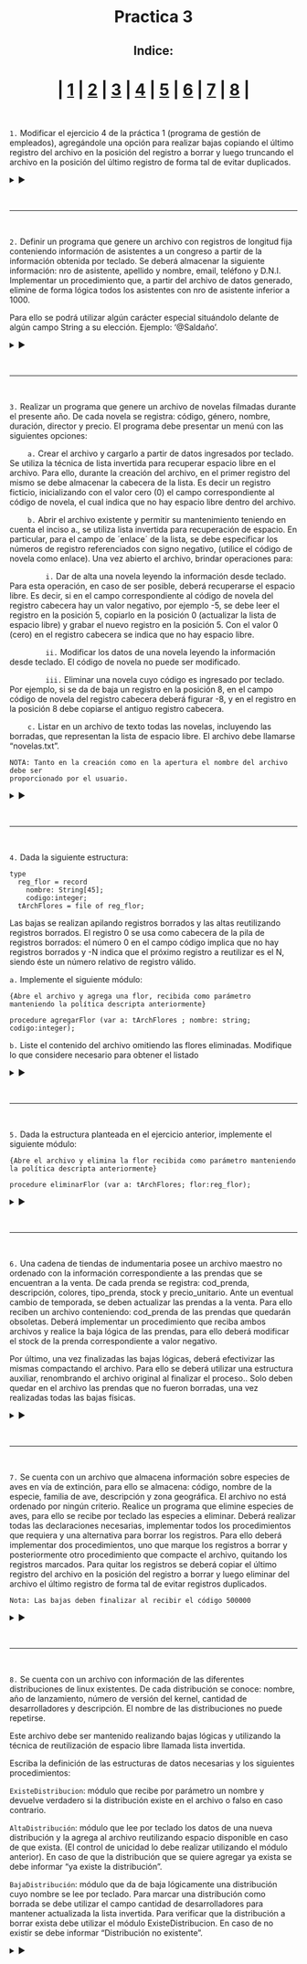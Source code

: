<h1 align="center">Practica 3</h1>

<div align = "center"  id="Ejercicio_1"> 
  
<h2 align="center"> Indice: </h2>

| [1](#Ejercicio_1) | [2](#Ejercicio_2) | [3](#Ejercicio_3) | [4](#Ejercicio_4) | [5](#Ejercicio_5) | [6](#Ejercicio_6) | [7](#Ejercicio_7) | [8](#Ejercicio_8) |
===

</div>

<br>

`1.` Modificar el ejercicio 4 de la práctica 1 (programa de gestión de empleados), agregándole una opción para realizar bajas copiando el último registro del archivo en la posición del registro a borrar y luego truncando el archivo en la posición del último registro de forma tal de evitar duplicados.

<details>

<summary> ▶️ </summary>
<br>
  
```Pas
program Practica3Ejercicio1;

const
    valorAlto = 9999;

type
    cad20=string[20];
    cadDNI=string[8];
    empleado = record
        nombre:cad20;
        apellido:cad20;
        edad:integer;
        nro:integer;
        DNI:cadDNI;
    end;
    archivo = file of empleado;

procedure LeerEmpleado(var e:empleado);
begin
    write('Ingrese el apellido: ');
    readln(e.apellido);
    if (e.apellido <> 'fin') then begin
        write('Ingrese el nombre: ');
        readln(e.nombre);
        write('Ingrese la edad: ');
        readln(e.edad);
        write('Ingrese el numero de empleado: ');
        readln(e.nro);
        write('Ingrese el DNI: ');
        readln(e.DNI);
    end;
end;

procedure crearArchivo(var archLogico:archivo; var archFisico:cad20);
var
    e:empleado;
begin
    write('Ingrese el nombre del archivo a crear: ');
    readln(archFisico);
    assign(archLogico, archFisico);
    rewrite(archLogico);
    LeerEmpleado(e);
    while (e.apellido <> 'fin') do begin
        write(archLogico, e);
        LeerEmpleado(e);
    end;
    close(archLogico);
end;

procedure MostrarPersona(e:empleado);
begin
    WriteLn('Nro Empleado: ',e.nro);
    WriteLn('Apellido: ',e.apellido);
    WriteLn('Nombre: ',e.nombre);
    WriteLn('Dni: ',e.dni);
    WriteLn('Edad: ',e.edad);
end;

procedure Incisoi(var archLogico:archivo);
var
    e:empleado;
    nombre:cad20;
begin
    write('Ingrese un nombre a buscar: ');
    readln(nombre);
    reset(archLogico);
    while (not eof(archLogico)) do begin
        read(archLogico, e);
        if ((e.nombre = nombre) or (e.apellido = nombre)) then
            MostrarPersona(e);
    end;
    close(archLogico);
end;

procedure Incisoii(var archLogico:archivo);
var
    e:empleado;
begin
    reset(archLogico);
    while (eof(archLogico)) do begin
        read(archLogico,e);
        MostrarPersona(e);
        writeln('____________________');
    end;
    close(archLogico);
end;

procedure Incisoiii(var archLogico:archivo);
var
    e:empleado;
begin
    reset(archLogico);
    while (not eof(archLogico)) do begin
        read(archLogico, e);
        if (e.edad > 70) then begin 
            MostrarPersona(e);
            writeln('____________________');
        end;
    end;
    close(archLogico);
end;

procedure IncisoA(var archLogico:archivo);
var
    e, aux:empleado;
    opcion:string;
    ok:boolean;
begin
    reset(archLogico);
    repeat
        ok:=true;
        LeerEmpleado(e);
        while ((not eof(archLogico)) and (ok)) do begin
            read(archLogico,aux);
            if (e.nro = aux.nro) then 
                ok:=false;
        end;
        if (not ok) then begin
            write(archLogico,e);
            writeln('Empleado aniadido');
        end else
            writeln('Empleado ya existente');
        write('Desea agregar otro empleado? ');
        readln(opcion);
    until opcion = 'No';
    close(archLogico);
end;

procedure IncisoB(var archLogico:archivo);
var
    nro:integer;
    aux:empleado;
    opcion:string;
begin
    reset(archLogico);
    repeat
        writeln('Ingrese un Nro de empleado a modificar; ');
        read(nro);
        read(archLogico, aux);
        while ((not eof(archLogico)) and (aux.nro <> nro)) do begin
            read(archLogico, aux);
        end;
        write('Ingrese la nueva edad: ');
        readln(nro);
        aux.nro:=nro;
        write('Desea modificar otra edad? ');
        readln(opcion);
    until opcion = 'No';
    close(archLogico);
end;

procedure IncisoC(var archLogico:archivo);
var
    carga:text;
    e:empleado;
begin
    assign(carga, 'Empleados.txt');
    reset(archLogico);
    rewrite(carga);
    while (not eof(archLogico)) do begin
        read(archLogico, e);
            with e do
                writeln(carga, ' ', nro, ' ', apellido, ' ', nombre, ' ', edad, ' ', DNI);
    end;
    writeln('Archivo exportado');
    close(archLogico);
    close(carga);
end;

procedure IncisoD (var archLogico:archivo);
var
    carga:text;
    e:empleado;
begin
    assign(carga, 'faltaDNIEmpleado.txt');
    reset(archLogico);
    rewrite(carga);
    while (not eof(archLogico)) do begin
        read(archLogico, e);
        if (e.DNI = '00') then begin
            with e do
                writeln(carga, ' ', nro, ' ', apellido, ' ', nombre, ' ', edad, ' ', DNI);
        end;
    end;
    writeln('Archivo exportado');
    close(archLogico);
    close(carga);
end;

procedure Leer (var archLogico:archivo; var e:empleado);
begin
    if (not eof(archLogico))
        then read(archLogico, e)
        else e.nro := valorAlto;
end;

procedure BajaFisica(var archLogico:archivo; archFisico:cad20);
var
    e, eUlt: empleado;
    nro: integer;
begin
    assign(archLogico, archFisico);
    reset(archLogico);
    Seek(archLogico, FileSize(archLogico) -1);
    Leer(archLogico, eUlt);
    Seek(archLogico, 0);
    Leer(archLogico, e);
    write('Ingrese el nro de un empleado a eliminar: ');
    readln(nro);
    while ((e.nro <> nro) and (e.nro <> valorAlto)) do
        Leer(archLogico, e);
    if (e.nro <> valorAlto) then begin
        Seek(archLogico, FilePos(archLogico)-1);
        write(archLogico, eUlt);
        Seek(archLogico, FileSize(archLogico) -1);
        Truncate(archLogico);
    end else
        writeln('Empleado no encontrado.');
end;

procedure Menu ();
var
    opcion:integer;
    archFisico:cad20;
    archLogico:archivo;
begin
    opcion:=-1;
    while (opcion <> 0) do begin
        writeln('_______________________');
        writeln('1 | Crear un Archivo con empleados');
        writeln('2 | Datos de Empleados con un apellido predeterminado');
        writeln('3 | Mostrar todos la Empleados');
        writeln('4 | Mostrar las Empleados mayores de 70');
        writeln('5 | Aniadir empleado');
        writeln('6 | Modificar edades');
        writeln('7 | Exportar contenido a un .txt');
        writeln('8 | Exportar empleados sin DNI a un .txt');
        writeln('9 | Eliminar un empleado');
        writeln('0 | Cerrar Menu');
        write('Opcion: ');
        readln(opcion);
        writeln('_______________________');
        case opcion of
            1:CrearArchivo(archLogico,archFisico);
            2:Incisoi(archLogico);
            3:Incisoii(archLogico);
            4:Incisoiii(archLogico);
            5:IncisoA(archLogico);
            6:IncisoB(archLogico);
            7:IncisoC(archLogico);
            8:IncisoD(archLogico);
            9:BajaFisica(archLogico, archFisico);
            0:writeln('Archivo cerrado');
            else writeln('Numero Invalido');
        end;
    end;
end;

BEGIN
    Menu(); 
END.
```
  
</details>

<br><hr id="Ejercicio_2"><br>

`2.`  Definir un programa que genere un archivo con registros de longitud fija conteniendo información de asistentes a un congreso a partir de la información obtenida por teclado. Se deberá almacenar la siguiente información: nro de asistente, apellido y nombre, email, teléfono y D.N.I. Implementar un procedimiento que, a partir del archivo de datos generado, elimine de forma lógica todos los asistentes con nro de asistente inferior a 1000.

Para ello se podrá utilizar algún carácter especial situándolo delante de algún campo String a su elección. Ejemplo: ‘@Saldaño’.

<details>

<summary> ▶️ </summary>
<br>
  
```Pas
program Practica3Ejercicio2;

const
    valorAlto = 9999;
        
type
    str20 = string[20];
    str40 = string[40];
    asistente = record
        nro: integer;
        apellido: str20;
        nombre: str20;
        email: str40;
        telefono: str20;
        DNI: integer;
    end;

    archivo = file of asistente;

procedure Leer(var aLogico:archivo; var a:asistente);
begin
    if (not eof(aLogico))
        then read(aLogico, a)
        else a.nro := valorAlto;
end;

procedure LeerAsistente(var a:asistente);
begin
    write('Ingrese el Nro de asistente: ');
    readln(a.nro);
    if (a.nro <> valorAlto) then begin
        write('Ingrese el Apellido: ');
        readln(a.apellido);
        write('Ingrese el Nombre: ');
        readln(a.nombre);
        write('Ingrese el Email: ');
        readln(a.email);
        write('Ingrese el Telefono: ');
        readln(a.telefono);
        write('Ingrese el DNI: ');
        readln(a.DNI);
    end;
end;

procedure CrearArchivo(var aLogico:archivo; var aFisico:str20);
var
    a:asistente;
begin
    aFisico := 'asistentes.dat';
    assign(aLogico, aFisico);
    rewrite(aLogico);
    LeerAsistente(a);
    while (a.nro <> valorAlto) do begin
        write(aLogico, a);
        LeerAsistente(a);
    end;
    close(aLogico);
end;

procedure BajaLogica(var aLogico:archivo);
var
    a:asistente;
begin
    reset(aLogico);
    Leer(aLogico, a);
    while (not eof(aLogico)) do begin
        if (a.nro < 1000) then begin
            a.apellido := '@' + a.apellido;
            seek(aLogico, FilePos(aLogico)-1);
            write(aLogico, a);
        end;
        Leer(aLogico, a);
    end;
    close(aLogico);
end;

var
    aLogico: archivo;
    aFisico: str20;

BEGIN
    crearArchivo(aLogico, aFisico);
    BajaLogica(aLogico);
END.
```
  
</details>

<br><hr id="Ejercicio_3"><br>

`3.`  Realizar un programa que genere un archivo de novelas filmadas durante el presente año. De cada novela se registra: código, género, nombre, duración, director y precio. El programa debe presentar un menú con las siguientes opciones:

‎ ‎ ‎ ‎ ‎ ‎ ‎ ‎ `a.`  Crear el archivo y cargarlo a partir de datos ingresados por teclado. Se utiliza la técnica de lista invertida para recuperar espacio libre en el archivo. Para ello, durante la creación del archivo, en el primer registro del mismo se debe almacenar la cabecera de la lista. Es decir un registro ficticio, inicializando con el valor cero (0) el campo correspondiente al código de novela, el cual indica que no hay espacio libre dentro del archivo.

‎ ‎ ‎ ‎ ‎ ‎ ‎ ‎ `b.` Abrir el archivo existente y permitir su mantenimiento teniendo en cuenta el inciso a., se utiliza lista invertida para recuperación de espacio. En particular, para el campo de ´enlace´ de la lista, se debe especificar los números de registro referenciados con signo negativo, (utilice el código de novela como enlace). Una vez abierto el archivo, brindar operaciones para:

‎ ‎ ‎ ‎ ‎ ‎ ‎ ‎ ‎ ‎ ‎ ‎ ‎ ‎ ‎ ‎ `i.` Dar de alta una novela leyendo la información desde teclado. Para esta operación, en caso de ser posible, deberá recuperarse el espacio libre. Es decir, si en el campo correspondiente al código de novela del registro cabecera hay un valor negativo, por ejemplo -5, se debe leer el registro en la posición 5, copiarlo en la posición 0 (actualizar la lista de espacio libre) y grabar el nuevo registro en la posición 5. Con el valor 0 (cero) en el registro cabecera se indica que no hay espacio libre.

‎ ‎ ‎ ‎ ‎ ‎ ‎ ‎ ‎ ‎ ‎ ‎ ‎ ‎ ‎ ‎ `ii.`  Modificar los datos de una novela leyendo la información desde teclado. El código de novela no puede ser modificado.

‎ ‎ ‎ ‎ ‎ ‎ ‎ ‎ ‎ ‎ ‎ ‎ ‎ ‎ ‎ ‎ `iii.` Eliminar una novela cuyo código es ingresado por teclado. Por ejemplo, si se da de baja un registro en la posición 8, en el campo código de novela del registro cabecera deberá figurar -8, y en el registro en la posición 8 debe copiarse el antiguo registro cabecera.

‎ ‎ ‎ ‎ ‎ ‎ ‎ ‎ `c.`  Listar en un archivo de texto todas las novelas, incluyendo las borradas, que representan la lista de espacio libre. El archivo debe llamarse “novelas.txt”.
  
```
NOTA: Tanto en la creación como en la apertura el nombre del archivo debe ser
proporcionado por el usuario.
```

<details>

<summary> ▶️ </summary>
<br>
  
```Pas
program Practica3Ejercicio3;

const
    valorAlto = 9999;
        
type
    str20 = string[20];
    novela = record
        codigo: integer;
        genero: str20;
        nombre: str20;
        duracion: double;
        director: str20;
        precio: double;
    end;
    maestro = file of novela;
        
procedure Leer(var archivo:maestro; var n:novela);
begin
    if (not eof(archivo))
        then read(archivo, n)
        else n.codigo := valorAlto;
end;

procedure LeerNovela(var n:novela);
begin
    write('Ingrese el codigo:');
    readln(n.codigo);
    if (n.codigo <> valorAlto) then begin
        write('Ingrese el genero:');
        readln(n.genero);
        write('Ingrese el nombre:');
        readln(n.nombre);
        write('Ingrese la duracion:');
        readln(n.duracion);
        write('Ingrese el director:');
        readln(n.director);
        write('Ingrese el precio:');
        readln(n.precio);
    end;
end;

procedure crearArchivo();
var
    aLogico:maestro;
    aFisico: str20;
    n: novela;
begin
    write('Ingrese el nombre y extension del archivo a crear: ');
    readln(aFisico);
    assign(aLogico, aFisico);
    rewrite(aLogico);
        
    n.codigo := 0;
    write(aLogico, n);
        
    LeerNovela(n);
    while (n.codigo < 1) do begin
        write(aLogico, n);
        LeerNovela(n);
    end;
    close(aLogico);
end;

procedure agregarNovela(var archivo:maestro);
var
    n, cabecera:novela;
begin
    reset(archivo);
    LeerNovela(n);
    Leer(archivo, cabecera);
        
    if (cabecera.codigo = 0) then begin     //Si no hay espacio libre, agrego al final
        seek(archivo, FileSize(archivo));
        write(archivo,n);
    end else begin
        seek(archivo, (cabecera.codigo * (-1)));
        read(archivo, cabecera);
        seek(archivo, FilePos(archivo) -1);
        write(archivo, n);
        seek(archivo, 0);
        write(archivo, cabecera);
    end;
    close(archivo);
end;

procedure modificarNovela(var archivo:maestro);
var
    n, act: novela;
begin
    reset(archivo);
    write('Ingrese el codigo de la novela a modificar: ');
    readln(n.codigo);
        
    while ((n.codigo = valorAlto) or (n.codigo < 1)) do begin
        write('Codigo Invalido - Ingrese el codigo de la novela a modificar: ');
        readln(n.codigo);
    end;
        
    Leer(archivo, act);
    while ((not eof(archivo)) and (act.codigo <> n.codigo)) do
        Leer(archivo, act);
        
    if (act.codigo <> valorAlto) then begin
        write('Genero actualizado:');
        readln(n.genero);
        write('Nombre actualizado:');
        readln(n.nombre);
        write('Duracion actualizada:');
        readln(n.duracion);
        write('Director actualizado:');
        readln(n.director);
        write('Precio actualizado:');
        readln(n.precio);
        
        seek(archivo, FilePos(archivo) -1);
        write(archivo, n);
    end else
        writeln('Novela no encontrada.');
        
    close(archivo);
end;

procedure BajaLogica (var archivo:maestro);
var
    n, act: novela;
    posE, cod: integer;
begin
    reset(archivo);
    write('Ingrese el codigo de una novela a eliminar: ');
    readln(cod);
        
    while ((cod = valorAlto) or (cod < 1)) do begin
        write('Codigo invalido - Ingrese el codigo de una novela a eliminar: ');
        readln(cod);
    end;
        
    Leer(archivo, n);   //Guardo el primer registro.
    while ((act.codigo <> valorAlto) and (act.codigo <> cod)) do
        Leer(archivo, act);
        
    if (act.codigo <> valorAlto) then begin
        
        posE := FilePos(archivo) -1;    //Posicion de la baja
        seek(archivo, posE);    //Sobreescribo el eliminado con el registro de cabecera,
        write(archivo, n);      //que tiene la posicion del eliminado anteriormente (o el 0).
        
        seek(archivo, 0);
        n.codigo := posE * (-1);        //Actualizo la posicion del ultimo eliminado,
        write(archivo, n);      //lo escribo en la cabecera
        
    end else
        writeln('Novela no encontrada.');
    close(archivo);
end;

procedure MenuB();
var
    aLogico: maestro;
    aFisico: str20;
    opcion: integer;
begin
    write('Nombre del archivo: ');
    readln(aFisico);
    assign(aLogico, aFisico);
        
    opcion:=0;
    while (opcion <> 4) do begin
        writeln('_______________________');
        writeln('1 | Agregar una novela');
        writeln('2 | Modificar una novela');
        writeln('3 | Eliminar una novela');
        writeln('4 | Cerrar el archivo');
        write('Opcion: ');
        readln(opcion);
        writeln('_______________________');
        case opcion of
            1:agregarNovela(aLogico);
            2:modificarNovela(aLogico);
            3:BajaLogica(aLogico);
            4:writeln('Archivo cerrado');
            else writeln('Numero Invalido');
        end;
    end;
end;

procedure listarArchivo();
var
    aLogico: maestro;
    aFisico: str20;
    carga: text;
    n:novela;
begin
    write('Ingrese el nombre del archivo para pasar a .txt');
    readln(aFisico);
    assign(aLogico, aFisico);
    reset(aLogico);
    assign(carga, 'novelas.txt');
        
    Leer(aLogico, n);
    while (not eof(aLogico)) do begin
        writeln(carga, 'Codigo: ', n.codigo);
        writeln(carga, 'Genero: ', n.genero);
        writeln(carga, 'Nombre: ', n.nombre);
        writeln(carga, 'Duracion: ', n.duracion);
        writeln(carga, 'Director: ', n.director);
        writeln(carga, 'Precio: ', n.precio);
        writeln(carga, '');
        Leer(aLogico, n);
    end;
end;

procedure Menu();       //Dentro de cada proceso se elige que archivo usar
var                     //      => no hace falta que reciba ningun parametro.
    opcion: integer;
begin
    opcion := 0;
    while (opcion <> 4) do begin
        writeln('_______________________');
        writeln('1 | Crear archivo de novelas');
        writeln('2 | Agregar - Modificar - Eliminar una novela');
        writeln('3 | Listar novelas en un .txt');
        writeln('4 | Cerrar el archivo');
        write('Opcion: ');
        readln(opcion);
        writeln('_______________________');
        case opcion of
            1:crearArchivo();
            2:MenuB();
            3:listarArchivo();
            4:writeln('Archivo cerrado');
            else writeln('Numero Invalido');
        end;
    end;
end;

BEGIN
    Menu();
END.
```
  
</details>

<br><hr id="Ejercicio_4"><br>

`4.`  Dada la siguiente estructura:

```Pas
type
  reg_flor = record
    nombre: String[45];
    codigo:integer;
  tArchFlores = file of reg_flor;
```

Las bajas se realizan apilando registros borrados y las altas reutilizando registros borrados. El registro 0 se usa como cabecera de la pila de registros borrados: el número 0 en el campo código implica que no hay registros borrados y -N indica que el próximo registro a reutilizar es el N, siendo éste un número relativo de registro válido.
  
```a.``` Implemente el siguiente módulo:

```Pas
{Abre el archivo y agrega una flor, recibida como parámetro
manteniendo la política descripta anteriormente}

procedure agregarFlor (var a: tArchFlores ; nombre: string; codigo:integer);
```

```b.``` Liste el contenido del archivo omitiendo las flores eliminadas. Modifique lo que considere necesario para obtener el listado

<details>

<summary> ▶️ </summary>
<br>
  
```Pas
program Practica3Ejercicio4;

const
    valorAlto = 9999;

type
    reg_flor = record
        nombre: string[45];
        codigo: integer;
    end;
    tArchFlores = file of reg_flor;

procedure Leer(var a:tArchFlores; var flor:reg_flor);
begin
    if (not eof(a))
        then read(a,flor)
        else flor.codigo := valorAlto;
end;

procedure agregarFlor (var a:tArchFlores; nombre:string; codigo:integer);
var
    cabecera, flor: reg_flor;
begin
    reset(a);
    Leer(a, cabecera);
    flor.nombre := nombre;
    flor.codigo := codigo;
        
    if (cabecera.codigo = 0) then begin
        seek(a, filesize(a));
        write(a,flor);
    end else begin
        seek(a, (cabecera.codigo * (-1)));
        read(a, cabecera);
        seek(a, filepos(a) -1);
        write(a, flor);
        seek(a, 0);
        write(a, cabecera);
    end;
        
    close(a);
end;

procedure Listar (var a:tArchFlores);
var
    flor: reg_flor;
begin
    reset(a);
    Leer(a, flor);
    while (flor.codigo <> valorAlto) do begin
        if (flor.codigo > 0) then begin
            writeln('Nombre: ', flor.nombre);
            writeln('Codigo: ', flor.codigo);
            writeln();
        end;
        Leer(a, flor);
    end;
end;


BEGIN
        
        
END.
```
  
</details>

<br><hr id="Ejercicio_5"><br>

`5.`  Dada la estructura planteada en el ejercicio anterior, implemente el siguiente módulo:

```Pas
{Abre el archivo y elimina la flor recibida como parámetro manteniendo
la política descripta anteriormente}

procedure eliminarFlor (var a: tArchFlores; flor:reg_flor);
```
  
<details>

<summary> ▶️ </summary>
<br>
  
```Pas
  program Practica3Ejercicio5;

const
    valorAlto = 9999;

type
    reg_flor = record
        nombre: string[45];
        codigo: integer;
    end;
    tArchFlores = file of reg_flor;

procedure Leer(var a:tArchFlores; var flor:reg_flor);
begin
    if (not eof(a))
        then read(a,flor)
        else flor.codigo := valorAlto;
end;

procedure agregarFlor (var a:tArchFlores; nombre:string; codigo:integer);
var
    cabecera, flor: reg_flor;
begin
    reset(a);
    Leer(a, cabecera);
    flor.nombre := nombre;
    flor.codigo := codigo;
        
    if (cabecera.codigo = 0) then begin
        seek(a, filesize(a));
        write(a,flor);
    end else begin
        seek(a, (cabecera.codigo * (-1)));
        read(a, cabecera);
        seek(a, filepos(a) -1);
        write(a, flor);
        seek(a, 0);
        write(a, cabecera);
    end;
        
    close(a);
end;

procedure Listar (var a:tArchFlores);
var
    flor: reg_flor;
begin
    reset(a);
    Leer(a, flor);
    while (flor.codigo <> valorAlto) do begin
        if (flor.codigo > 0) then begin
            writeln('Nombre: ', flor.nombre);
            writeln('Codigo: ', flor.codigo);
            writeln();
        end;
        Leer(a, flor);
    end;
end;

procedure eliminarFlor (var a:tArchFlores; flor:reg_flor);
var
    cabecera, act: reg_flor;
    pos:integer;
begin
    reset(a);
    Leer(a, act);
    cabecera := act;        //Guardo la cabecera
        
    while ((act.codigo <> flor.codigo) and (act.codigo <> valorAlto)) do begin
        Leer(a, act);
    end;
        
    if (act.codigo <> valorAlto) then begin
        pos := filepos(a)-1;
        seek(a, pos);
        write(a, cabecera);
        
        seek(a, 0);
        act.codigo := pos * (-1);
        write(a, act);
    end else
        writeln('Flor no encontrada');
    close(a);
end;


BEGIN
        
        
END.
```
  
</details>

<br><hr id="Ejercicio_6"><br>

`6.`  Una cadena de tiendas de indumentaria posee un archivo maestro no ordenado con la información correspondiente a las prendas que se encuentran a la venta. De cada prenda se registra: cod_prenda, descripción, colores, tipo_prenda, stock y precio_unitario. Ante un eventual cambio de temporada, se deben actualizar las prendas a la venta. Para ello reciben un archivo conteniendo: cod_prenda de las prendas que quedarán obsoletas. Deberá implementar un procedimiento que reciba ambos archivos y realice la baja lógica de las prendas, para ello deberá modificar el stock de la prenda correspondiente a valor negativo.

Por último, una vez finalizadas las bajas lógicas, deberá efectivizar las mismas compactando el archivo. Para ello se deberá utilizar una estructura auxiliar, renombrando el archivo original al finalizar el proceso.. Solo deben quedar en el archivo las prendas que no fueron borradas, una vez realizadas todas las bajas físicas.

<details>

<summary> ▶️ </summary>
<br>
  
```Pas
```
  
</details>

<br><hr id="Ejercicio_7"><br>

`7.`  Se cuenta con un archivo que almacena información sobre especies de aves en vía de extinción, para ello se almacena: código, nombre de la especie, familia de ave, descripción y zona geográfica. El archivo no está ordenado por ningún criterio. Realice un programa que elimine especies de aves, para ello se recibe por teclado las especies a eliminar. Deberá realizar todas las declaraciones necesarias, implementar todos los procedimientos que requiera y una alternativa para borrar los registros. Para ello deberá implementar dos procedimientos, uno que marque los registros a borrar y posteriormente otro procedimiento que compacte el archivo, quitando los registros marcados. Para quitar los registros se deberá copiar el último registro del archivo en la posición del registro a borrar y luego eliminar del archivo el último registro de forma tal de evitar registros duplicados.

```
Nota: Las bajas deben finalizar al recibir el código 500000
```

<details>

<summary> ▶️ </summary>
<br>
  
```Pas
```
  
</details>

<br><hr id="Ejercicio_8"><br>

`8.`   Se cuenta con un archivo con información de las diferentes distribuciones de linux existentes. De cada distribución se conoce: nombre, año de lanzamiento, número de versión del kernel, cantidad de desarrolladores y descripción. El nombre de las distribuciones no puede repetirse.

Este archivo debe ser mantenido realizando bajas lógicas y utilizando la técnica de reutilización de espacio libre llamada lista invertida.

Escriba la definición de las estructuras de datos necesarias y los siguientes procedimientos:

```ExisteDistribucion```: módulo que recibe por parámetro un nombre y devuelve verdadero si la distribución existe en el archivo o falso en caso contrario.

```AltaDistribución```: módulo que lee por teclado los datos de una nueva distribución y la agrega al archivo reutilizando espacio disponible en caso de que exista. (El control de unicidad lo debe realizar utilizando el módulo anterior). En caso de que la distribución que se quiere agregar ya exista se debe informar “ya existe la distribución”.

```BajaDistribución```: módulo que da de baja lógicamente una distribución  cuyo nombre se lee por teclado. Para marcar una distribución como borrada se debe utilizar el campo cantidad de desarrolladores para mantener actualizada la lista invertida. Para verificar que la distribución a borrar exista debe utilizar el módulo ExisteDistribucion. En caso de no existir se debe informar “Distribución no existente”.
  
<details>

<summary> ▶️ </summary>
<br>
  
```Pas
```
  
</details>
  
  
  
  
  
  
  
  

